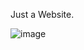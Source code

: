 Just a Website.

![image](https://user-images.githubusercontent.com/102244893/211165612-2c0b4363-c7fe-41a2-b095-3b97b8ea952f.png)
